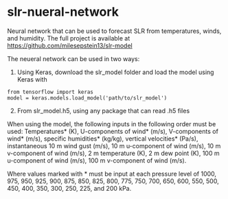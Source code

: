 # slr-nueral-network
Neural network that can be used to forecast SLR from temperatures, winds, and humidity. The full project is available at https://github.com/milesepstein13/slr-model

The neueral network can be used in two ways:

1. Using Keras, download the slr_model folder and load the model using Keras with 
```
from tensorflow import keras
model = keras.models.load_model('path/to/slr_model')
```

2. From slr_model.h5, using any package that can read .h5 files

When using the model, the following inputs in the following order must be used: Temperatures* (K), U-components of wind* (m/s), V-components of wind* (m/s), specific humidities* (kg/kg), vertical velocities* (Pa/s), instantaneous 10 m wind gust (m/s), 10 m u-component of wind (m/s), 10 m v-component of wind (m/s), 2 m temperature (K), 2 m dew point (K), 100 m u-component of wind (m/s), 100 m v-component of wind (m/s).

Where values marked with * must be input at each pressure level of 1000, 975, 950, 925, 900, 875, 850, 825, 800, 775, 750, 700, 650, 600, 550, 500, 450, 400, 350, 300, 250, 225, and 200 kPa.
